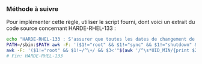 
### Méthode à suivre

Pour implémenter cette règle, utiliser le script fourni, dont voici un extrait du code source concernant HARDE-RHEL-133 :

``` {.bash .numberLines}
echo "HARDE-RHEL-133 : S'assurer que toutes les dates de changement de mot de passe soient dans le passé"
PATH=/sbin:$PATH awk -F: '($1!="root" && $1!="sync" && $1!="shutdown" && $1!="halt" && $1!~/^\+/ && $3<'"$(awk '/^\s*UID_MIN/{print $2}' /etc/login.defs)"' && $7!="'"$(which nologin)"'" && $7!="/bin/false") {print $1}' /etc/passwd | while read -r user; do usermod -s "$(which nologin)" "${user}"; done
awk -F: '($1!="root" && $1!~/^\+/ && $3<'"$(awk '/^\s*UID_MIN/{print $2}' /etc/login.defs)"') {print $1}' /etc/passwd | xargs -I '{}' passwd -S '{}' | awk '($2!="L" && $2!="LK") {print $1}' | while read -r user; do usermod -L "${user}"; done
# Fin: HARDE-RHEL-133
```

